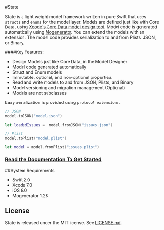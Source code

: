 #State

State is a light weight model framework written in pure Swift that uses `structs` and `enums` for the model layer. Models are defined just like with Core Data, using [Xcode's Core Data model design tool](https://developer.apple.com/library/ios/recipes/xcode_help-core_data_modeling_tool/Articles/about_cd_modeling_tool.html#//apple_ref/doc/uid/TP40010379-CH3-SW1). Model code is  generated automatically using [Mogenerator](https://github.com/rentzsch/mogenerator). You can extend the models with an extension. The model code provides serialization to and from Plists, JSON, or Binary.
                                                                                                                                                                                                                                                   
####Key Features: 

- Design Models just like Core Data, in the Model Designer
- Model code generated automatically
- Struct and Enum models 
- Immutable, optional, and non-optional properties.
- Read and write models to and from JSON, Plists, and Binary 
- Model versioning and migration management (Optional)
- Models are not subclasses


Easy serialization is provided using `protocol extensions`:


```swift
// JSON
model.toJSON("model.json")

let loadedIssues =  model.fromJSON("issues.json")

// Plist
model.toPlist("model.plist")

let model = model.fromPlist("issues.plist")
```


### [ Read the Documentation To Get Started](Docs/)


##System Requirements
- Swift 2.0
- Xcode 7.0
- iOS 8.0
- Mogenerator 1.28

## License

State is released under the MIT license. See
[LICENSE.md](https://github.com/STLabs/State/blob/master/LICENSE).
